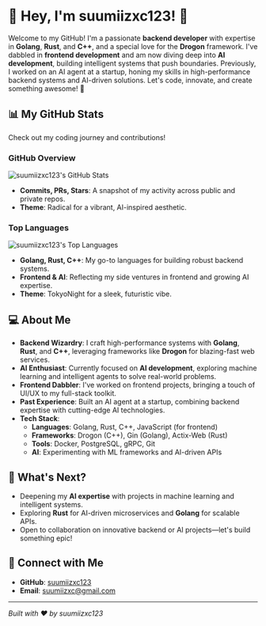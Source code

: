 # 👋 Hey, I'm suumiizxc123! 🤖

Welcome to my GitHub! I'm a passionate **backend developer** with expertise in **Golang**, **Rust**, and **C++**, and a special love for the **Drogon** framework. I've dabbled in **frontend development** and am now diving deep into **AI development**, building intelligent systems that push boundaries. Previously, I worked on an AI agent at a startup, honing my skills in high-performance backend systems and AI-driven solutions. Let's code, innovate, and create something awesome! 🚀

## 📊 My GitHub Stats

Check out my coding journey and contributions!

### GitHub Overview
![suumiizxc123's GitHub Stats](https://github-readme-stats.vercel.app/api?username=suumiizxc123&show_icons=true&theme=radical&hide_border=true&count_private=true)

- **Commits, PRs, Stars**: A snapshot of my activity across public and private repos.
- **Theme**: Radical for a vibrant, AI-inspired aesthetic.

### Top Languages
![suumiizxc123's Top Languages](https://github-readme-stats.vercel.app/api/top-langs/?username=suumiizxc123&layout=compact&theme=tokyonight&hide_border=true&langs_count=8)

- **Golang, Rust, C++**: My go-to languages for building robust backend systems.
- **Frontend & AI**: Reflecting my side ventures in frontend and growing AI expertise.
- **Theme**: TokyoNight for a sleek, futuristic vibe.

## 💻 About Me

- **Backend Wizardry**: I craft high-performance systems with **Golang**, **Rust**, and **C++**, leveraging frameworks like **Drogon** for blazing-fast web services.
- **AI Enthusiast**: Currently focused on **AI development**, exploring machine learning and intelligent agents to solve real-world problems.
- **Frontend Dabbler**: I've worked on frontend projects, bringing a touch of UI/UX to my full-stack toolkit.
- **Past Experience**: Built an AI agent at a startup, combining backend expertise with cutting-edge AI technologies.
- **Tech Stack**:
  - **Languages**: Golang, Rust, C++, JavaScript (for frontend)
  - **Frameworks**: Drogon (C++), Gin (Golang), Actix-Web (Rust)
  - **Tools**: Docker, PostgreSQL, gRPC, Git
  - **AI**: Experimenting with ML frameworks and AI-driven APIs

## 🚀 What's Next?

- Deepening my **AI expertise** with projects in machine learning and intelligent systems.
- Exploring **Rust** for AI-driven microservices and **Golang** for scalable APIs.
- Open to collaboration on innovative backend or AI projects—let's build something epic!

## 🤝 Connect with Me

- **GitHub**: [suumiizxc123](https://github.com/suumiizxc123)
- **Email**: suumiizxc@gmail.com

---

*Built with ❤️ by suumiizxc123*
